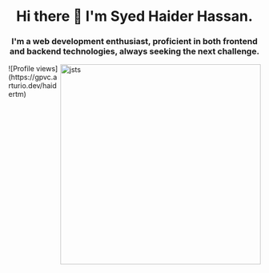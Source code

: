 <h1 align="center">Hi there 👋 I'm Syed Haider Hassan.</h1>
<h3 align="center">I'm a web development enthusiast, proficient in both frontend and backend technologies, always seeking the next challenge.</h3>
<img align="right" alt="jsts" width="400" src="https://serokell.io/files/0u/0ufu1q21.js-ts.jpg" />

<p align="left"> ![Profile views](https://gpvc.arturio.dev/haidertm) </p>
